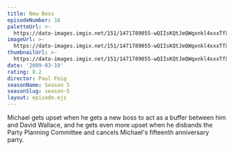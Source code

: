 ```yaml
---
title: New Boss
episodeNumber: 18
paletteUrl: >-
  https://dato-images.imgix.net/151/1471789055-wQIIsKQtJeQWqxnkl4xxxTfXrwh.jpg?auto=enhance&ch=DPR%2CWidth&palette=json
imageUrl: >-
  https://dato-images.imgix.net/151/1471789055-wQIIsKQtJeQWqxnkl4xxxTfXrwh.jpg?auto=compress%2Cformat&ch=DPR%2CWidth&w=500
thumbnailUrl: >-
  https://dato-images.imgix.net/151/1471789055-wQIIsKQtJeQWqxnkl4xxxTfXrwh.jpg?auto=enhance&ch=DPR%2CWidth&fit=crop&fm=jpg&h=280&w=500
date: '2009-03-19'
rating: 8.2
director: Paul Feig
seasonName: Season 5
seasonSlug: season-5
layout: episode.ejs
---
```


Michael gets upset when he gets a new boss to act as a buffer between him and David Wallace, and he gets even more upset when he disbands the Party Planning Committee and cancels Michael's fifteenth anniversary party.